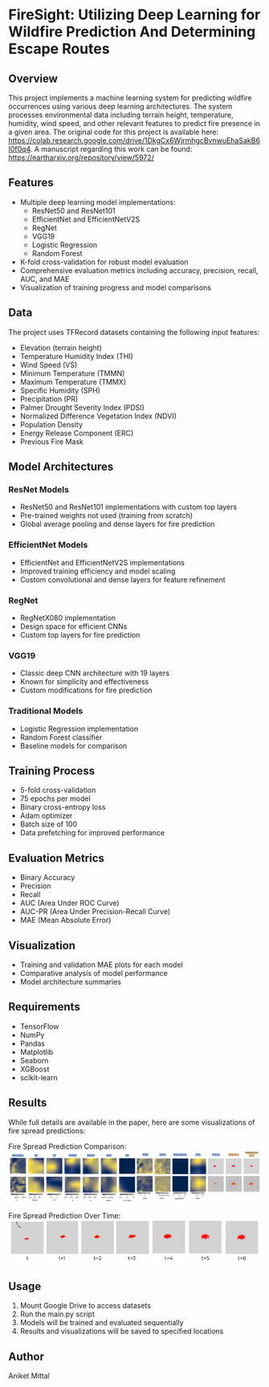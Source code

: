 # FireSight: Utilizing Deep Learning for Wildfire Prediction And Determining Escape Routes

## Overview
This project implements a machine learning system for predicting wildfire occurrences using various deep learning architectures. The system processes environmental data including terrain height, temperature, humidity, wind speed, and other relevant features to predict fire presence in a given area. The original code for this project is available here: https://colab.research.google.com/drive/1DkgCx6WjrmhgcBvnwuEhaSakB6I0f0q4. A manuscript regarding this work can be found: https://eartharxiv.org/repository/view/5972/

## Features
- Multiple deep learning model implementations:
  - ResNet50 and ResNet101
  - EfficientNet and EfficientNetV2S
  - RegNet
  - VGG19
  - Logistic Regression
  - Random Forest
- K-fold cross-validation for robust model evaluation
- Comprehensive evaluation metrics including accuracy, precision, recall, AUC, and MAE
- Visualization of training progress and model comparisons

## Data
The project uses TFRecord datasets containing the following input features:
- Elevation (terrain height)
- Temperature Humidity Index (THI)
- Wind Speed (VS)
- Minimum Temperature (TMMN)
- Maximum Temperature (TMMX)
- Specific Humidity (SPH)
- Precipitation (PR)
- Palmer Drought Severity Index (PDSI)
- Normalized Difference Vegetation Index (NDVI)
- Population Density
- Energy Release Component (ERC)
- Previous Fire Mask

## Model Architectures

### ResNet Models
- ResNet50 and ResNet101 implementations with custom top layers
- Pre-trained weights not used (training from scratch)
- Global average pooling and dense layers for fire prediction

### EfficientNet Models
- EfficientNet and EfficientNetV2S implementations
- Improved training efficiency and model scaling
- Custom convolutional and dense layers for feature refinement

### RegNet
- RegNetX080 implementation
- Design space for efficient CNNs
- Custom top layers for fire prediction

### VGG19
- Classic deep CNN architecture with 19 layers
- Known for simplicity and effectiveness
- Custom modifications for fire prediction

### Traditional Models
- Logistic Regression implementation
- Random Forest classifier
- Baseline models for comparison

## Training Process
- 5-fold cross-validation
- 75 epochs per model
- Binary cross-entropy loss
- Adam optimizer
- Batch size of 100
- Data prefetching for improved performance

## Evaluation Metrics
- Binary Accuracy
- Precision
- Recall
- AUC (Area Under ROC Curve)
- AUC-PR (Area Under Precision-Recall Curve)
- MAE (Mean Absolute Error)

## Visualization
- Training and validation MAE plots for each model
- Comparative analysis of model performance
- Model architecture summaries

## Requirements
- TensorFlow
- NumPy
- Pandas
- Matplotlib
- Seaborn
- XGBoost
- scikit-learn

## Results

While full details are available in the paper, here are some visualizations of fire spread predictions:

Fire Spread Prediction Comparison:
![Fire Spread Prediction Comparison](images/fire_spread_prediction.png)

Fire Spread Prediction Over Time:
![Fire Spread Prediction Over Time](images/fire_sight_over_time.png)

## Usage
1. Mount Google Drive to access datasets
2. Run the main.py script
3. Models will be trained and evaluated sequentially
4. Results and visualizations will be saved to specified locations

## Author
Aniket Mittal

